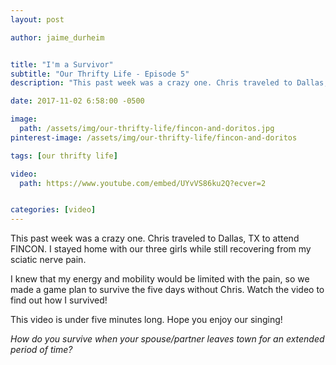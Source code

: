 ```yaml
---
layout: post

author: jaime_durheim


title: "I'm a Survivor"
subtitle: "Our Thrifty Life - Episode 5"
description: "This past week was a crazy one. Chris traveled to Dallas, TX to attend FINCON. I stayed home with our three girls while still recovering from my sciatic nerve pain."

date: 2017-11-02 6:58:00 -0500

image:
  path: /assets/img/our-thrifty-life/fincon-and-doritos.jpg
pinterest-image: /assets/img/our-thrifty-life/fincon-and-doritos

tags: [our thrifty life]

video:
  path: https://www.youtube.com/embed/UYvVS86ku2Q?ecver=2


categories: [video]
---
```


This past week was a crazy one. Chris traveled to Dallas, TX to attend FINCON. I stayed home with our three girls while still recovering from my sciatic nerve pain.

I knew that my energy and mobility would be limited with the pain, so we made a game plan to survive the five days without Chris. Watch the video to find out how I survived!

This video is under five minutes long. Hope you enjoy our singing!

_How do you survive when your spouse/partner leaves town for an extended period of time?_
